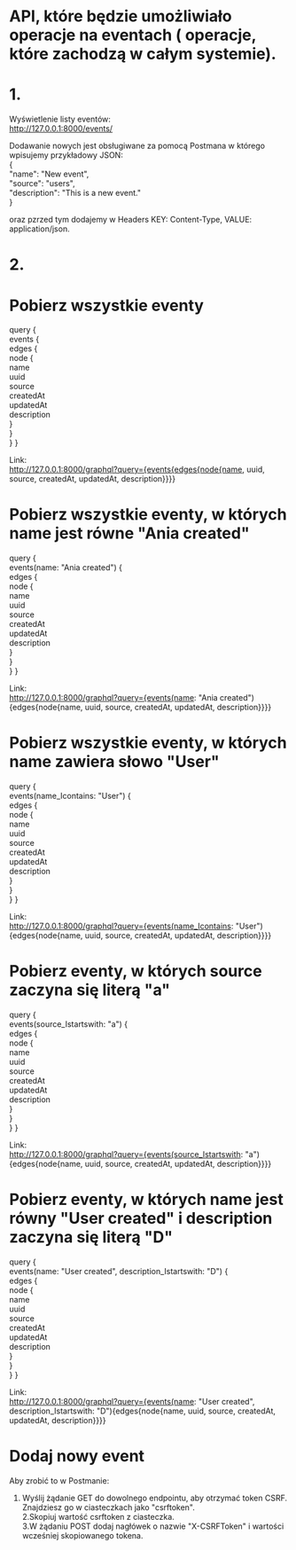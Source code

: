 # API, które będzie umożliwiało operacje na eventach ( operacje, które zachodzą w całym systemie).  


# 1.
Wyświetlenie listy eventów:  
http://127.0.0.1:8000/events/


Dodawanie nowych jest obsługiwane za pomocą Postmana w którego wpisujemy przykładowy JSON:  
{  
    "name": "New event",  
    "source": "users",  
    "description": "This is a new event."  
}  

oraz pzrzed tym dodajemy w Headers KEY: Content-Type, VALUE: application/json.  

 
# 2.
# Pobierz wszystkie eventy  
query {  
  events {  
    edges {  
        node {  
            name  
            uuid  
            source  
            createdAt  
            updatedAt  
            description  
            }  
        }  
    }
}

Link:  
http://127.0.0.1:8000/graphql?query={events{edges{node{name, uuid, source, createdAt, updatedAt, description}}}}  


# Pobierz wszystkie eventy, w których name jest równe "Ania created"
query {  
  events(name: "Ania created") {  
    edges {  
        node {  
            name  
            uuid  
            source  
            createdAt  
            updatedAt  
            description  
            }  
        }  
    }
} 

Link:  
http://127.0.0.1:8000/graphql?query={events(name: "Ania created"){edges{node{name, uuid, source, createdAt, updatedAt, description}}}}  


# Pobierz wszystkie eventy, w których name zawiera słowo "User"  
query {  
  events(name_Icontains: "User") {  
    edges {  
        node {  
            name  
            uuid  
            source  
            createdAt  
            updatedAt  
            description  
            }  
        }  
    }
} 

Link:  
http://127.0.0.1:8000/graphql?query={events(name_Icontains: "User"){edges{node{name, uuid, source, createdAt, updatedAt, description}}}}  


# Pobierz eventy, w których source zaczyna się literą "a"
query {  
  events(source_Istartswith: "a") {  
    edges {  
        node {  
            name  
            uuid  
            source  
            createdAt  
            updatedAt  
            description  
            }  
        }  
    }
} 


Link:  
http://127.0.0.1:8000/graphql?query={events(source_Istartswith: "a"){edges{node{name, uuid, source, createdAt, updatedAt, description}}}}  


# Pobierz eventy, w których name jest równy "User created" i description zaczyna się literą "D"
query {  
  events(name: "User created", description_Istartswith: "D") {  
    edges {  
        node {  
            name  
            uuid  
            source  
            createdAt  
            updatedAt  
            description  
            }  
        }  
    }
} 


Link:  
http://127.0.0.1:8000/graphql?query={events(name: "User created", description_Istartswith: "D"){edges{node{name, uuid, source, createdAt, updatedAt, description}}}}  


# Dodaj nowy event
Aby zrobić to w Postmanie:  
1. Wyślij żądanie GET do dowolnego endpointu, aby otrzymać token CSRF. Znajdziesz go w ciasteczkach jako "csrftoken".  
2.Skopiuj wartość csrftoken z ciasteczka.  
3.W żądaniu POST dodaj nagłówek o nazwie "X-CSRFToken" i wartości wcześniej skopiowanego tokena.  
